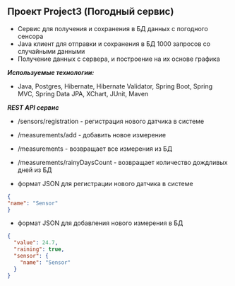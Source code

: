 ## Проект Project3 (Погодный сервис)

- Сервис для получения и сохранения в БД данных с погодного сенсора
- Java клиент для отправки и сохранения в БД 1000 запросов со случайными данными
- Получение данных с сервера, и построение на их основе графика

***Используемые технологии:***
- Java, Postgres, Hibernate, Hibernate Validator, Spring Boot, Spring MVC, Spring Data JPA, XChart, JUnit, Maven

***REST API сервис***

- /sensors/registration - регистрация нового датчика в системе
- /measurements/add - добавить новое измерение
- /measurements - возвращает все измерения из БД
- /measurements/rainyDaysCount - возвращает количество дождливых дней из БД


- формат JSON для регистрации нового датчика в системе

```json
{
"name": "Sensor"
}
```

- формат JSON для добавления нового измерения в БД

```json
{
  "value": 24.7,
  "raining": true,
  "sensor": {
    "name": "Sensor"
  }
}
```
